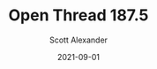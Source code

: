 ---
layout: podcast
title: "Open Thread 187.5"
author: Scott Alexander
description: https://astralcodexten.substack.com/p/open-thread-1875
date: 2021-09-01
length: 40037
duration: 10
guid: open-thread-1875
---